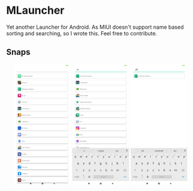 # MLauncher

Yet another Launcher for Android.
As MIUI doesn't support name based sorting and searching, so I wrote this.
Feel free to contribute.

## Snaps 

<p align="center">
  <img alt="default" src="https://raw.githubusercontent.com/maifeeulasad/MLauncher/main/Result/Screenshot_2021-01-11-19-30-34-844_com.mua.mlauncher.jpg" width="30%">
  <img alt="search-1" src="https://raw.githubusercontent.com/maifeeulasad/MLauncher/main/Result/Screenshot_2021-01-11-19-30-43-791_com.mua.mlauncher.jpg" width="30%">
  <img alt="search-2" src="https://raw.githubusercontent.com/maifeeulasad/MLauncher/main/Result/Screenshot_2021-01-11-19-30-57-871_com.mua.mlauncher.jpg" width="30%">
</p>
